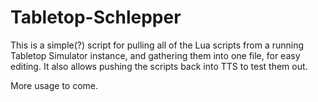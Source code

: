 # Tabletop-Schlepper

This is a simple(?) script for pulling all of the Lua scripts from a running Tabletop Simulator instance, and gathering them into one file, for easy editing. It also allows pushing the scripts back into TTS to test them out.

More usage to come.

